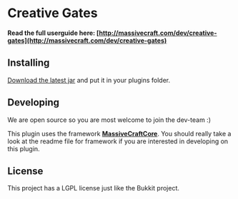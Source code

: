 Creative Gates
====================
<b>Read the full userguide here: [http://massivecraft.com/dev/creative-gates](http://massivecraft.com/dev/creative-gates)</b>

Installing
----------
[Download the latest jar](https://github.com/MassiveCraft/CreativeGates/downloads) and put it in your plugins folder.

Developing
----------
We are open source so you are most welcome to join the dev-team :)

This plugin uses the framework <b>[MassiveCraftCore](https://github.com/MassiveCraft/Core)</b>.
You should really take a look at the readme file for framework if you are interested in developing on this plugin.

License
----------
This project has a LGPL license just like the Bukkit project.